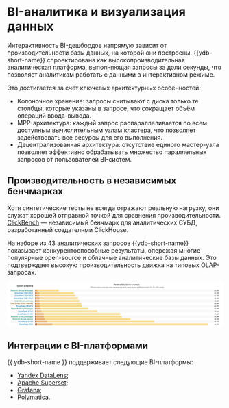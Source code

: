 # BI-аналитика и визуализация данных

Интерактивность BI-дешбордов напрямую зависит от производительности базы данных, на которой они построены. {{ydb-short-name}} спроектирована как высокопроизводительная аналитическая платформа, выполняющая запросы за доли секунды, что позволяет аналитикам работать с данными в интерактивном режиме.

Это достигается за счёт ключевых архитектурных особенностей:

- Колоночное хранение: запросы считывают с диска только те столбцы, которые указаны в запросе, что сокращает объём операций ввода-вывода.
- MPP-архитектура: каждый запрос распараллеливается по всем доступным вычислительным узлам кластера, что позволяет задействовать все ресурсы для его выполнения.
- Децентрализованная архитектура: отсутствие единого мастер-узла позволяет эффективно обрабатывать множество параллельных запросов от пользователей BI-систем.

## Производительность в независимых бенчмарках

Хотя синтетические тесты не всегда отражают реальную нагрузку, они служат хорошей отправной точкой для сравнения производительности. [ClickBench](https://benchmark.clickhouse.com/#system=+Rf%7Cnof%7CYD&type=-&machine=-ca2%7Cgle%7C6ax%7Cae-%7C6ale%7Cgel%7C3al&cluster_size=-&opensource=-&tuned=+n&metric=hot&queries=-) — независимый бенчмарк для аналитических СУБД, разработанный создателями ClickHouse.

На наборе из 43 аналитических запросов {{ydb-short-name}} показывает конкурентоспособные результаты, опережая многие популярные open-source и облачные аналитические базы данных. Это подтверждает высокую производительность движка на типовых OLAP-запросах.

![](_includes/clickbench.png)

## Интеграции с BI-платформами

{{ ydb-short-name }} поддерживает следующие BI-платформы:

- [Yandex DataLens](../../../integrations/visualization/datalens.md);
- [Apache Superset](../../../integrations/visualization/superset.md);
- [Grafana](../../../integrations/visualization/grafana.md);
- [Polymatica](https://wiki.polymatica.ru/display/PDTNUG1343/YDB+Server).

